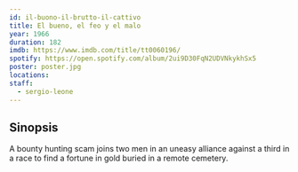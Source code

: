 ```yaml
---
id: il-buono-il-brutto-il-cattivo
title: El bueno, el feo y el malo
year: 1966
duration: 182
imdb: https://www.imdb.com/title/tt0060196/
spotify: https://open.spotify.com/album/2ui9D30FqN2UDVNkykhSx5
poster: poster.jpg
locations:
staff:
  - sergio-leone
---
```


## Sinopsis

A bounty hunting scam joins two men in an uneasy alliance against a third in a
race to find a fortune in gold buried in a remote cemetery.

